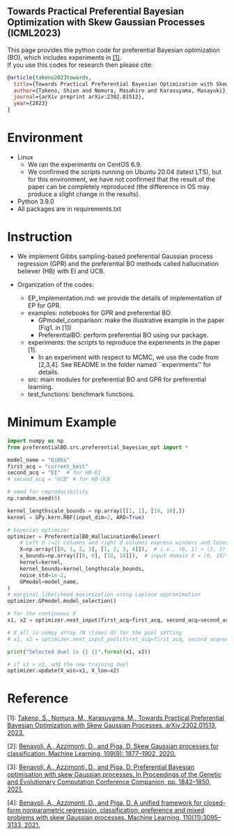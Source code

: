 ## Towards Practical Preferential Bayesian Optimization with Skew Gaussian Processes (ICML2023)

This page provides the python code for preferential Bayesian optimization (BO), which includes experiments in [[1]](https://arxiv.org/abs/2302.01513).  
If you use this codes for research then please cite:

```bibtex
@article{takeno2023towards,
  title={Towards Practical Preferential Bayesian Optimization with Skew Gaussian Processes},
  author={Takeno, Shion and Nomura, Masahiro and Karasuyama, Masayuki},
  journal={arXiv preprint arXiv:2302.01513},
  year={2023}
}
```

# Environment
* Linux
    * We ran the experiments on CentOS 6.9.
    * We confirmed the scripts running on Ubuntu 20.04 (latest LTS), but for this environment, we have not confirmed that the result of the paper can be completely reproduced (the difference in OS may produce a slight change in the results).
* Python 3.9.0
* All packages are in requirements.txt

# Instruction

* We implement Gibbs sampling-based preferential Gaussian process regression (GPR) and the preferential BO methods called hallucination believer (HB) with EI and UCB.

* Organization of the codes:
    * EP_Implementation.md: we provide the details of implementation of EP for GPR.
    * examples: notebooks for GPR and preferential BO
        * GPmodel_comparison: make the illustrative example in the paper (Fig1. in [1])
        * PreferentialBO: perform preferential BO using our package.
    * experiments: the scripts to reproduce the experiments in the paper [1].
        * In an experiment with respect to MCMC, we use the code from [2,3,4]. See README in the folder named ``experiments'' for details.
    * src: main modules for preferential BO and GPR for preferential learning.
    * test_functions: benchmark functions.

# Minimum Example
```python
import numpy as np
from preferentialBO.src.preferential_bayesian_opt import *

model_name = "Gibbs"
first_acq = "current_best"
second_acq = "EI"  # for HB-EI
# second_acq = "UCB" # for HB-UCB

# seed for reproducibility
np.random.seed(0)

kernel_lengthscale_bounds = np.array([[1, 1], [10, 10],])
kernel = GPy.kern.RBF(input_dim=2, ARD=True)

# bayesian optimizer
optimizer = PreferentialBO_HallucinationBeliever(
    # Left d (=2) columns and right d columns express winners and losers, respectively.
    X=np.array([[0, 1, 2, 3], [1, 2, 3, 4]]),  # i.e., (0, 1) > (2, 3) and (1, 2) > (3, 4)
    x_bounds=np.array([[0, 0], [10, 10]]),  # input domain X = [0, 10]^2
    kernel=kernel,
    kernel_bounds=kernel_lengthscale_bounds,
    noise_std=1e-2,
    GPmodel=model_name,
)
# marginal likelihood maximization using Laplace approximation
optimizer.GPmodel.model_selection()

# for the continuous X
x1, x2 = optimizer.next_input(first_acq=first_acq, second_acq=second_acq)

# X_all is numpy array (N \times d) for the pool setting
# x1, x2 = optimizer.next_input_pool(first_acq=first_acq, second_acq=second_acq, X=X_all)

print("Selected duel is {} {}".format(x1, x2))

# if x1 > x2, add the new training duel
optimizer.update(X_win=x1, X_loo=x2)
```

# Reference
[1]: [Takeno, S., Nomura, M., Karasuyama, M., Towards Practical Preferential Bayesian Optimization with Skew Gaussian Processes, arXiv:2302.01513, 2023.](https://arxiv.org/abs/2302.01513)

[2]: [Benavoli, A., Azzimonti, D., and Piga, D. Skew Gaussian processes for classification. Machine Learning, 109(9): 1877–1902, 2020.](https://link.springer.com/article/10.1007/s10994-020-05906-3)

[3]: [Benavoli, A., Azzimonti, D., and Piga, D. Preferential Bayesian optimisation with skew Gaussian processes. In Proceedings of the Genetic and Evolutionary Computation Conference Companion, pp. 1842–1850, 2021.](https://dl.acm.org/doi/10.1145/3449726.3463128)

[4]: [Benavoli, A., Azzimonti, D., and Piga, D. A unified framework for closed-form nonparametric regression, classification, preference and mixed problems with skew Gaussian processes. Machine Learning, 110(11):3095–3133, 2021.](https://link.springer.com/article/10.1007/s10994-021-06039-x)
